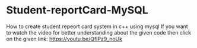 # Student-reportCard-MySQL
How to create student repeort card system in c++ using mysql
If you want to watch the video for better understanding about the given code then click on the given link:
https://youtu.be/QfIPz9_noUk 
